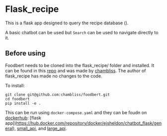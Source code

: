 # Flask_recipe

This is a flask app designed to query the recipe database ().

A basic chatbot can be used but `Search` can be used to navigate directly to it.

## Before using

Foodbert needs to be cloned into the flask_recipe/ folder and installed. It can be found in this [repo](https://github.com/chambliss/foodbert) and was  made by [chambliss](https://github.com/chambliss). The author of flask_recipe has made no changes to the code.

To install:
```console
git clone git@github.com:chambliss/foodbert.git
cd foodbert
pip install -e .
```

This can be run using `docker-compose.yaml` and they can be foudn on [dockerhub](https://hub.docker.com/repositories/ejsheldon): [flask app])https://hub.docker.com/repository/docker/ejsheldon/chatbot_flask/general), [small_api](https://hub.docker.com/repository/docker/ejsheldon/api_small/general), and [large_api](https://hub.docker.com/repository/docker/ejsheldon/api_large/general).
